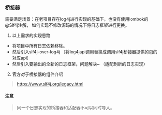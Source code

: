 ### 桥接器
需要满足场景：在老项目存在log4j进行实现的基础下，也没有使用lombok的@Slf4j注解，
如何实现不修改源码的情况下将日志框架进行更换。

1. 以上需求的实现思路 
- 将项目中所有日志依赖移除。
- 然后引入slf4j-over-log4j （将log4japi调用替换成调用slf4j桥接器提供的包的对应api）
- 然后引入要输出的全新的日志框架，问题解决~ （适配到新的日志实现）

2. 官方对于桥接器的组件介绍
> https://www.slf4j.org/legacy.html

#### 注意
> 同一个日志实现的桥接器和适配器不可以同时导入。 

